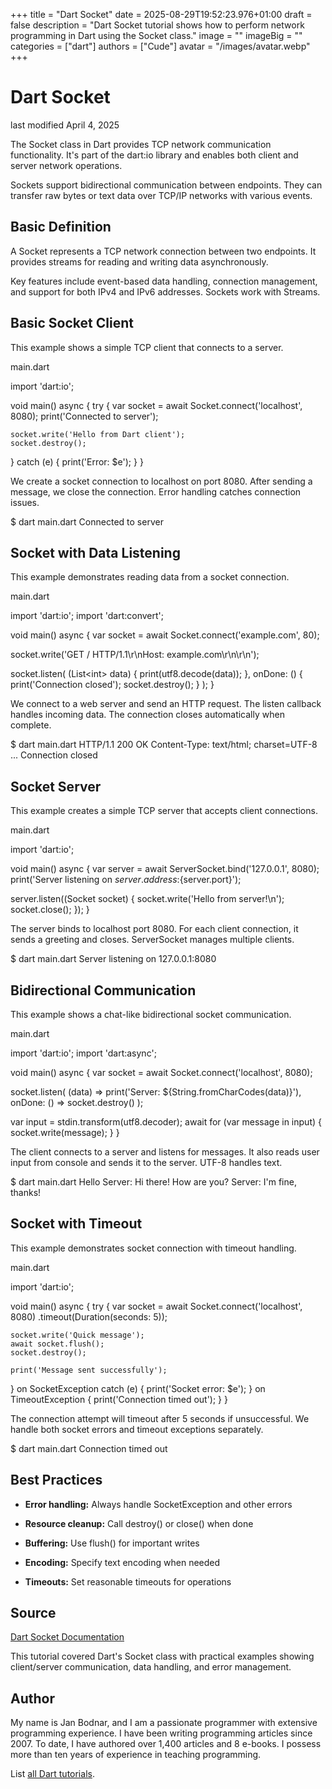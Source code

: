 +++
title = "Dart Socket"
date = 2025-08-29T19:52:23.976+01:00
draft = false
description = "Dart Socket tutorial shows how to perform network programming in Dart using the Socket class."
image = ""
imageBig = ""
categories = ["dart"]
authors = ["Cude"]
avatar = "/images/avatar.webp"
+++

# Dart Socket

last modified April 4, 2025

The Socket class in Dart provides TCP network communication
functionality. It's part of the dart:io library and enables
both client and server network operations.

Sockets support bidirectional communication between endpoints. They can
transfer raw bytes or text data over TCP/IP networks with various events.

## Basic Definition

A Socket represents a TCP network connection between two
endpoints. It provides streams for reading and writing data asynchronously.

Key features include event-based data handling, connection management,
and support for both IPv4 and IPv6 addresses. Sockets work with Streams.

## Basic Socket Client

This example shows a simple TCP client that connects to a server.

main.dart
  

import 'dart:io';

void main() async {
  try {
    var socket = await Socket.connect('localhost', 8080);
    print('Connected to server');
    
    socket.write('Hello from Dart client');
    socket.destroy();
  } catch (e) {
    print('Error: $e');
  }
}

We create a socket connection to localhost on port 8080. After sending
a message, we close the connection. Error handling catches connection issues.

$ dart main.dart
Connected to server

## Socket with Data Listening

This example demonstrates reading data from a socket connection.

main.dart
  

import 'dart:io';
import 'dart:convert';

void main() async {
  var socket = await Socket.connect('example.com', 80);
  
  socket.write('GET / HTTP/1.1\r\nHost: example.com\r\n\r\n');
  
  socket.listen(
    (List&lt;int&gt; data) {
      print(utf8.decode(data));
    },
    onDone: () {
      print('Connection closed');
      socket.destroy();
    }
  );
}

We connect to a web server and send an HTTP request. The listen callback
handles incoming data. The connection closes automatically when complete.

$ dart main.dart
HTTP/1.1 200 OK
Content-Type: text/html; charset=UTF-8
...
Connection closed

## Socket Server

This example creates a simple TCP server that accepts client connections.

main.dart
  

import 'dart:io';

void main() async {
  var server = await ServerSocket.bind('127.0.0.1', 8080);
  print('Server listening on ${server.address}:${server.port}');
  
  server.listen((Socket socket) {
    socket.write('Hello from server!\n');
    socket.close();
  });
}

The server binds to localhost port 8080. For each client connection,
it sends a greeting and closes. ServerSocket manages multiple clients.

$ dart main.dart
Server listening on 127.0.0.1:8080

## Bidirectional Communication

This example shows a chat-like bidirectional socket communication.

main.dart
  

import 'dart:io';
import 'dart:async';

void main() async {
  var socket = await Socket.connect('localhost', 8080);
  
  socket.listen(
    (data) =&gt; print('Server: ${String.fromCharCodes(data)}'),
    onDone: () =&gt; socket.destroy()
  );
  
  var input = stdin.transform(utf8.decoder);
  await for (var message in input) {
    socket.write(message);
  }
}

The client connects to a server and listens for messages. It also reads
user input from console and sends it to the server. UTF-8 handles text.

$ dart main.dart
Hello
Server: Hi there!
How are you?
Server: I'm fine, thanks!

## Socket with Timeout

This example demonstrates socket connection with timeout handling.

main.dart
  

import 'dart:io';

void main() async {
  try {
    var socket = await Socket.connect('localhost', 8080)
      .timeout(Duration(seconds: 5));
    
    socket.write('Quick message');
    await socket.flush();
    socket.destroy();
    
    print('Message sent successfully');
  } on SocketException catch (e) {
    print('Socket error: $e');
  } on TimeoutException {
    print('Connection timed out');
  }
}

The connection attempt will timeout after 5 seconds if unsuccessful.
We handle both socket errors and timeout exceptions separately.

$ dart main.dart
Connection timed out

## Best Practices

- **Error handling:** Always handle SocketException and other errors

- **Resource cleanup:** Call destroy() or close() when done

- **Buffering:** Use flush() for important writes

- **Encoding:** Specify text encoding when needed

- **Timeouts:** Set reasonable timeouts for operations

## Source

[Dart Socket Documentation](https://api.dart.dev/stable/dart-io/Socket-class.html)

This tutorial covered Dart's Socket class with practical examples showing
client/server communication, data handling, and error management.

## Author

My name is Jan Bodnar, and I am a passionate programmer with extensive
programming experience. I have been writing programming articles since 2007.
To date, I have authored over 1,400 articles and 8 e-books. I possess more
than ten years of experience in teaching programming.

List [all Dart tutorials](/dart/).